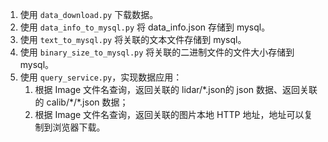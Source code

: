 1. 使用 `data_download.py` 下载数据。
2. 使用 `data_info_to_mysql.py` 将 data_info.json 存储到 mysql。
3. 使用 `text_to_mysql.py` 将关联的文本文件存储到 mysql。
4. 使用 `binary_size_to_mysql.py` 将关联的二进制文件的文件大小存储到 mysql。
5. 使用 `query_service.py`，实现数据应用：
   1. 根据 Image 文件名查询，返回关联的 lidar/\*.json的 json 数据、返回关联的 calib/\*/\*.json 数据；
   2. 根据 Image 文件名查询，返回关联的图片本地 HTTP 地址，地址可以复制到浏览器下载。
